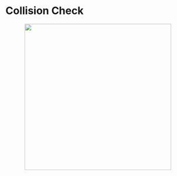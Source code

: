 <!--
title: Collision Check
description: How to check of collision between two entities
image: https://storage.googleapis.com/atta-images/docs/tutorial/physics-3d/collision-check/collision-check.gif
-->
# Collision Check

<div align="center">
  <img src="https://storage.googleapis.com/atta-images/docs/tutorial/physics-3d/collision-check/collision-check.gif" height="400">
</div>
